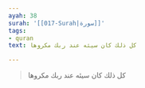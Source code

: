 ```yaml
---
ayah: 38
surah: '[[017-Surah|سورة]]'
tags:
- quran
text: كل ذلك كان سيئه عند ربك مكروها

---
```

> كل ذلك كان سيئه عند ربك مكروها

